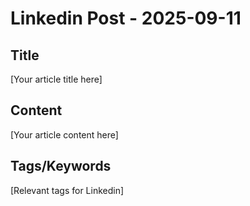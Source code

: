 # Linkedin Post - 2025-09-11

## Title
[Your article title here]

## Content
[Your article content here]

## Tags/Keywords
[Relevant tags for Linkedin]
